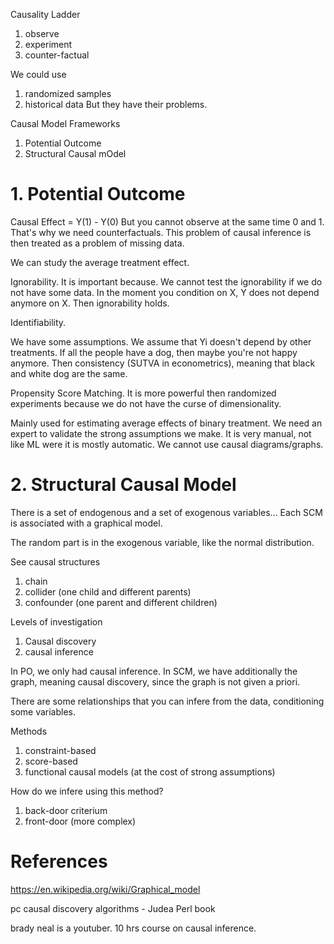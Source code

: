 Causality Ladder
1. observe
2. experiment
3. counter-factual

We could use
1. randomized samples
2. historical data
But they have their problems.

Causal Model Frameworks
1. Potential Outcome
2. Structural Causal mOdel

# 1. Potential Outcome

Causal Effect = Y(1) - Y(0)
But you cannot observe at the same time 0 and 1.
That's why we need counterfactuals.
This problem of causal inference is then treated as a problem of missing data.

We can study the average treatment effect.

Ignorability.
It is important because.
We cannot test the ignorability if we do not have some data.
In the moment you condition on X, Y does not depend anymore on X.
Then ignorability holds.

Identifiability.

We have some assumptions.
We assume that Yi doesn't depend by other treatments.
If all the people have a dog, then maybe you're not happy anymore.
Then consistency (SUTVA in econometrics), meaning that black and white dog are the same.

Propensity Score Matching.
It is more powerful then randomized experiments because we do not have the curse of dimensionality.

Mainly used for estimating average effects of binary treatment.
We need an expert to validate the strong assumptions we make.
It is very manual, not like ML were it is mostly automatic.
We cannot use causal diagrams/graphs.

# 2. Structural Causal Model

There is a set of endogenous and a set of exogenous variables...
Each SCM is associated with a graphical model.

The random part is in the exogenous variable, like the normal distribution.

See causal structures
1. chain
2. collider (one child and different parents)
3. confounder (one parent and different children)

Levels of investigation
1. Causal discovery
2. causal inference

In PO, we only had causal inference.
In SCM, we have additionally the graph, meaning causal discovery, since the graph is not given a priori.

There are some relationships that you can infere from the data, conditioning some variables.

Methods
1. constraint-based
2. score-based
3. functional causal models (at the cost of strong assumptions)

How do we infere using this method?
1. back-door criterium
2. front-door (more complex)

# References

https://en.wikipedia.org/wiki/Graphical_model

pc causal discovery algorithms - Judea Perl book

brady neal is a youtuber. 10 hrs course on causal inference.